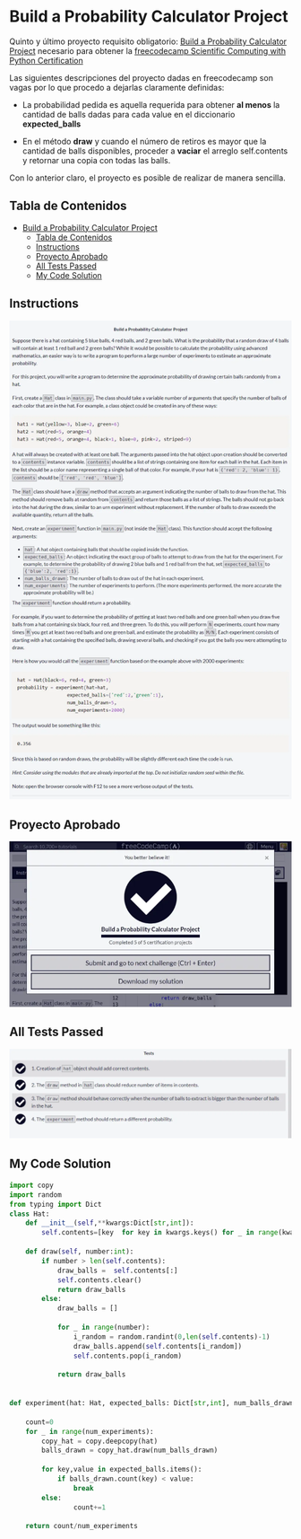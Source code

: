 # Build a Probability Calculator Project

Quinto y último proyecto requisito obligatorio: [Build a Probability Calculator Project](https://www.freecodecamp.org/learn/scientific-computing-with-python/build-a-probability-calculator-project/build-a-probability-calculator-project) necesario para obtener la [freecodecamp Scientific Computing with Python Certification](https://www.freecodecamp.org/learn/scientific-computing-with-python/)

Las siguientes descripciones del proyecto dadas en freecodecamp son vagas por lo que procedo a dejarlas claramente definidas:

- La probabilidad pedida es aquella requerida para obtener **al menos** la cantidad de balls dadas para cada value en el diccionario **expected_balls**

- En el método **draw** y cuando el número de retiros es mayor que la cantidad de balls disponibles, proceder a **vaciar** el arreglo self.contents y retornar una copia con todas las balls.

Con lo anterior claro, el proyecto es posible de realizar de manera sencilla.

## Tabla de Contenidos

- [Build a Probability Calculator Project](#build-a-probability-calculator-project)
  - [Tabla de Contenidos](#tabla-de-contenidos)
  - [Instructions](#instructions)
  - [Proyecto Aprobado](#proyecto-aprobado)
  - [All Tests Passed](#all-tests-passed)
  - [My Code Solution](#my-code-solution)

## Instructions

![Instructions Screenshot](./screenshots/instructions.webp)

## Proyecto Aprobado

![Proyecto Aprobado Screenshot](./screenshots/passed.webp)

## All Tests Passed

![All Tests Passed](./screenshots/all_tests_passed.webp)

## My Code Solution

```py
import copy
import random
from typing import Dict
class Hat:
    def __init__(self,**kwargs:Dict[str,int]):
        self.contents=[key  for key in kwargs.keys() for _ in range(kwargs[key])]

    def draw(self, number:int):
        if number > len(self.contents):
            draw_balls =  self.contents[:]
            self.contents.clear()
            return draw_balls
        else:
            draw_balls = []

            for _ in range(number):
                i_random = random.randint(0,len(self.contents)-1)
                draw_balls.append(self.contents[i_random])
                self.contents.pop(i_random)

            return draw_balls


def experiment(hat: Hat, expected_balls: Dict[str,int], num_balls_drawn: int, num_experiments:int):

    count=0
    for _ in range(num_experiments):
        copy_hat = copy.deepcopy(hat)
        balls_drawn = copy_hat.draw(num_balls_drawn)

        for key,value in expected_balls.items():
            if balls_drawn.count(key) < value:
                break
        else:
                count+=1

    return count/num_experiments
```
